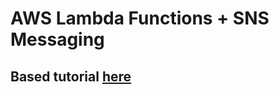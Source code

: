 # AWS Lambda Functions + SNS Messaging

## Based tutorial [here](https://dev.to/adnanrahic/a-crash-course-on-serverless-with-aws---triggering-lambda-with-sns-messaging-30nf?utm_campaign=Serverless%2BDigest&utm_medium=email&utm_source=Serverless_Digest_51)
